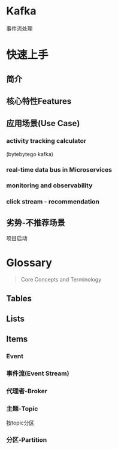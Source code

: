 # Kafka

事件流处理

# 快速上手

## 简介





## 核心特性Features



## 应用场景(Use Case)

### activity tracking calculator

(bytebytego kafka)

### real-time data bus in Microservices



### monitoring and observability



### click stream - recommendation



## 劣势-不推荐场景

项目启动







# Glossary

> Core Concepts and Terminology 

## Tables

## Lists

## Items

### Event

### 事件流(Event Stream)

### 代理者-Broker

### 主题-Topic

按topic分区

### 分区-Partition

### 





